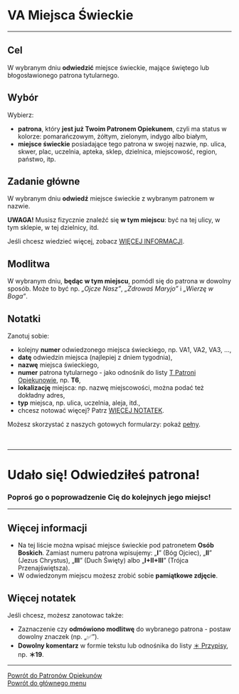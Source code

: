 # <span class="status status-list"><span class="status status-list">VA</span> Miejsca Świeckie</span>
---
## Cel
W <span class="selected-day-info">wybranym dniu</span> **odwiedzić** miejsce świeckie, mające świętego lub błogosławionego patrona tytularnego.
## Wybór
Wybierz:
- **patrona**, który **jest już Twoim Patronem Opiekunem**, czyli ma status w kolorze: <span class="status status-orange">pomarańczowym</span>, <span class="status status-yellow">żółtym</span>, <span class="status status-green">zielonym</span>, <span class="status status-indigo">indygo</span> albo <span class="status status-white">białym</span>,
- **miejsce świeckie** posiadające tego patrona w swojej nazwie, np. ulica, skwer, plac, uczelnia, apteka, sklep, dzielnica, miejscowość, region, państwo, itp.
## Zadanie główne
W <span class="selected-day-info">wybranym dniu</span> **odwiedź** miejsce świeckie z wybranym patronem w nazwie.

**UWAGA!** Musisz fizycznie znaleźć się **w tym miejscu**: być na tej ulicy, w tym sklepie, w tej dzielnicy, itd.

Jeśli chcesz wiedzieć więcej, zobacz [WIĘCEJ INFORMACJI](#miejsca-swieckie-wiecej-informacji).
## Modlitwa
W <span class="selected-day-info">wybranym dniu</span>, **będąc w tym miejscu**, pomódl się do patrona w dowolny sposób. Może to być np. _„Ojcze Nasz”_, _„Zdrowaś Maryjo”_ i _„Wierzę w Boga”_.
## Notatki
Zanotuj sobie:
- kolejny **numer** odwiedzonego miejsca świeckiego, np. VA1, VA2, VA3, ...,
- **datę** odwiedzin miejsca (najlepiej z dniem tygodnia),
- **nazwę** miejsca świeckiego,
- **numer** patrona tytularnego - jako odnośnik do listy [<span class="status status-list"><span class="status status-yellow">T</span> Patroni Opiekunowie</span>](patroni_opiekunowie.md), np. **T6**,
- **lokalizację** miejsca: np. nazwę miejscowości, można podać też dokładny adres,
- **typ** miejsca, np. ulica, uczelnia, aleja, itd.,
- chcesz notować więcej? Patrz [WIĘCEJ NOTATEK](#miejsca-swieckie-wiecej-notatek).

Możesz skorzystać z naszych gotowych formularzy: pokaż [pełny](../../pl/pdf/lista_v1_va_miejsca_swieckie.pdf).
<br />
<br />
<br />

---
# Udało się! Odwiedziłeś patrona!
### Poproś go o poprowadzenie Cię do kolejnych jego miejsc!
---

## <span id="miejsca-swieckie-wiecej-informacji">Więcej informacji</span>
- Na tej liście można wpisać miejsce świeckie pod patronetem **Osób Boskich**. Zamiast numeru patrona wpisujemy: „**I**” (Bóg Ojciec), „**II**” (Jezus Chrystus), „**III**” (Duch Święty) albo „**I+II+III**” (Trójca Przenajświętsza).
- W odwiedzonym miejscu możesz zrobić sobie **pamiątkowe zdjęcie**.
## <span id="miejsca-swieckie-wiecej-notatek">Więcej notatek</span>
Jeśli chcesz, możesz zanotowac także:
- Zaznaczenie czy **odmówiono modlitwę** do wybranego patrona - postaw dowolny znaczek (np. „✅”).
- **Dowolny komentarz** w formie tekstu lub odnośnika do listy [<span class="status status-list"><span class="status status-list">＊</span> Przypisy</span>](przypisy.md), np. **＊19**.

---
[Powrót do Patronów Opiekunów](patroni_opiekunowie.md)  
[Powrót do głównego menu](index.md)
